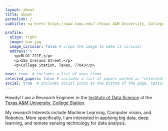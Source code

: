```yaml
---
layout: about
title: about
permalink: /
subtitle: <a href='https://www.tamu.edu/'>Texas A&M University, College Station</a>. Research Engineer.

profile:
  align: right
  image: hao.jpg
  image_circular: false # crops the image to make it circular
  address: >
    <p>BLOC 221E,</p>
    <p>155 Ireland Street,</p>
    <p>College Station, Texas, 77843</p>

news: true  # includes a list of news items
selected_papers: false # includes a list of papers marked as "selected={true}"
social: true  # includes social icons at the bottom of the page, testing
---
```


Howdy! I am a Research Engineer in the [Institute of Data Science](https://tamids.tamu.edu/) at the [Texas A&M University, College Station](https://www.tamu.edu/). 

My research Interests include Machine Learning, Computer vision, and Robotics. More specifically, I am interested in applying big data, deep learning, and remote sensing technology for data analysis. 

<!-- <div style="width: 300px; height: 300px;">
  <script type="text/javascript" id="clustrmaps" src="//clustrmaps.com/map_v2.js?d=FVUpG8bwwb6ouBK2FUSdzlzRbeC7WwebG2VeQjJmu8o&cl=ffffff&w=a"></script>
</div> -->
